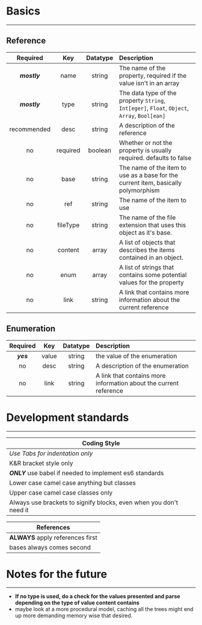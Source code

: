# Basics
---
## Reference
| Required     | Key      | Datatype | Description |
|:------------:|:--------:|:--------:|:-|
| ***mostly*** | name     | string   | The name of the property, required if the value isn't in an array |
| ***mostly*** | type     | string    | The data type of the property `String`, `Int[eger]`, `Float`, `Object`, `Array`, `Bool[ean]`|
| recommended  | desc     | string   | A description of the reference |
| no           | required | boolean  | Whether or not the property is usually required. defaults to false  |
| no           | base     | string   | The name of the item to use as a base for the current item, basically polymorphism |
| no           | ref      | string   | The name of the item to use |
| no           | fileType | string   | The name of the file extension that uses this object as it's base.
| no           | content     | array    | A list of objects that describes the items contained in an object. |
| no           | enum     | array    | A list of strings that contains some potential values for the property |
| no           | link     | string   | A link that contains more information about the current reference |

## Enumeration
| Required  | Key   | Datatype | Description                                                       |
|:---------:|:-----:|:--------:|:------------------------------------------------------------------|
| ***yes*** | value | string   | the value of the enumeration                                      |
| no        | desc  | string   | A description of the enumeration                                  |
| no        | link  | string   | A link that contains more information about the current reference |

# Development standards
---
| Coding Style                                                       |
|--------------------------------------------------------------------|
| *Use Tabs for indentation only*                                    |
| K&R bracket style only                                             |
| __***ONLY***__ use babel if needed to implement es6 standards      |
| Lower case camel case anything but classes                         |
| Upper case camel case classes only                                 |
| Always use brackets to signify blocks, even when you don't need it |

| References                        |
|-----------------------------------|
| **ALWAYS** apply references first |
| bases always comes second         |

# Notes for the future
---
* **If no type is used, do a check for the values presented and parse depending on the type of value content contains**
* maybe look at a more procedural model, caching all the trees might end up more demanding memory wise that desired.
